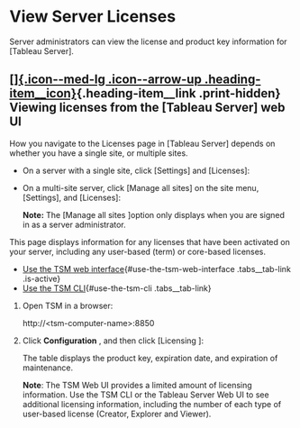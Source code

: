 

View Server Licenses
====================
Server administrators can view the license and product key information
for [Tableau Server].

<div>

[[]{.icon--med-lg .icon--arrow-up .heading-item__icon}](https://help.tableau.com/current/server/en-us/view_licenses.htm#){.heading-item__link .print-hidden} Viewing licenses from the [Tableau Server] web UI
-------------------------------------------------------------------------------------------------------------------------------------------------------------------------------------------------------------------------------------

</div>

How you navigate to the Licenses page in [Tableau
Server] depends on whether you have a single
site, or multiple sites.

-   On a server with a single site, click [Settings] and
    [Licenses]:

-   On a multi-site server, click [Manage all sites] on the
    site menu, [Settings], and [Licenses]:

    **Note:** The [Manage all sites ]option only displays
    when you are signed in as a server administrator.

This page displays information for any licenses that have been activated
on your server, including any user-based (term) or core-based licenses.


-   [Use the TSM web
    interface](https://help.tableau.com/current/server/en-us/view_licenses.htm#use-the-tsm-web-interface){#use-the-tsm-web-interface
    .tabs__tab-link .is-active}
-   [Use the TSM
    CLI](https://help.tableau.com/current/server/en-us/view_licenses.htm#use-the-tsm-cli){#use-the-tsm-cli
    .tabs__tab-link}


1.  Open TSM in a browser:

    http://\<tsm-computer-name\>:8850

2.  Click **Configuration** , and then click [Licensing ]:

    The table displays the product key, expiration date, and expiration
    of maintenance.

    **Note**: The TSM Web UI provides a limited amount of licensing
    information. Use the TSM CLI or the Tableau Server Web UI to see
    additional licensing information, including the number of each type
    of user-based license (Creator, Explorer and Viewer).
